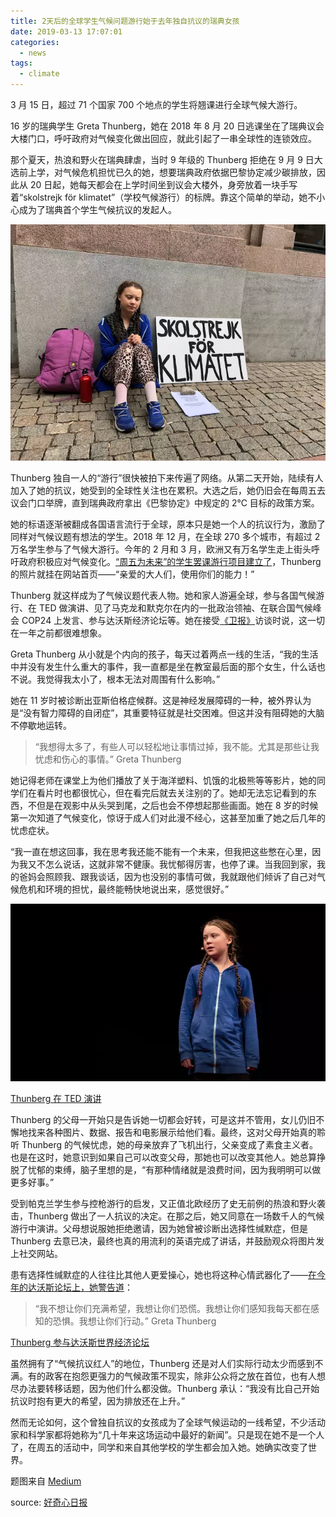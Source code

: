 ```yaml
---
title: 2天后的全球学生气候问题游行始于去年独自抗议的瑞典女孩
date: 2019-03-13 17:07:01
categories:
  - news
tags:
  - climate
---
```


3 月 15 日，超过 71 个国家 700 个地点的学生将翘课进行全球气候大游行。

16 岁的瑞典学生 Greta Thunberg，她在 2018 年 8 月 20 日逃课坐在了瑞典议会大楼门口，呼吁政府对气候变化做出回应，就此引起了一串全球性的连锁效应。

那个夏天，热浪和野火在瑞典肆虐，当时 9 年级的 Thunberg 拒绝在 9 月 9 日大选前上学，对气候危机担忧已久的她，想要瑞典政府依据巴黎协定减少碳排放，因此从 20 日起，她每天都会在上学时间坐到议会大楼外，身旁放着一块手写着“skolstrejk för klimatet”（学校气候游行）的标牌。靠这个简单的举动，她不小心成为了瑞典首个学生气候抗议的发起人。

![img](../images/20190313015259oWZiARsmKvG6Cn2x.jpeg-WebpWebW640)

Thunberg 独自一人的“游行”很快被拍下来传遍了网络。从第二天开始，陆续有人加入了她的抗议，她受到的全球性关注也在累积。大选之后，她仍旧会在每周五去议会门口举牌，直到瑞典政府拿出《巴黎协定》中规定的 2℃ 目标的政策方案。

她的标语逐渐被翻成各国语言流行于全球，原本只是她一个人的抗议行为，激励了同样对气候议题有想法的学生。2018 年 12 月，在全球 270 多个城市，有超过 2 万名学生参与了气候大游行。今年的 2 月和 3 月，欧洲又有万名学生走上街头呼吁政府积极应对气候变化。[“周五为未来”的学生罢课游行项目建立了](https://www.fridaysforfuture.org/)，Thunberg 的照片就挂在网站首页——“亲爱的大人们，使用你们的能力！”

Thunberg 就这样成为了气候议题代表人物。她和家人游遍全球，参与各国气候游行、在 TED 做演讲、见了马克龙和默克尔在内的一批政治领袖、在联合国气候峰会 COP24 上发言、参与达沃斯经济论坛等。她在接受[《卫报》](https://www.theguardian.com/world/2019/mar/11/greta-thunberg-schoolgirl-climate-change-warrior-some-people-can-let-things-go-i-cant)访谈时说，这一切在一年之前都很难想象。

Greta Thunberg 从小就是个内向的孩子，每天过着两点一线的生活，“我的生活中并没有发生什么重大的事件，我一直都是坐在教室最后面的那个女生，什么话也不说。我觉得我太小了，根本无法对周围有什么影响。” 

她在 11 岁时被诊断出亚斯伯格症候群。这是神经发展障碍的一种，被外界认为是“没有智力障碍的自闭症”，其重要特征就是社交困难。但这并没有阻碍她的大脑不停歇地运转。

> “我想得太多了，有些人可以轻松地让事情过掉，我不能。尤其是那些让我忧虑和伤心的事情。”
> Greta Thunberg

她记得老师在课堂上为他们播放了关于海洋塑料、饥饿的北极熊等等影片，她的同学们在看片时也都很忧心，但在看完后就去关注别的了。她却无法忘记看到的东西，不但是在观影中从头哭到尾，之后也会不停想起那些画面。她在 8 岁的时候第一次知道了气候变化，惊讶于成人们对此漫不经心，这甚至加重了她之后几年的忧虑症状。

“我一直在想这回事，我在思考我还能不能有一个未来，但我把这些憋在心里，因为我又不怎么说话，这就非常不健康。我忧郁得厉害，也停了课。当我回到家，我的爸妈会照顾我、跟我谈话，因为也没别的事情可做，我就跟他们倾诉了自己对气候危机和环境的担忧，最终能畅快地说出来，感觉很好。”

![img](../images/20190313015733ZgI1pFRwjWs0tze3.jpg-WebpWebW640)

[Thunberg 在 TED 演讲](https://www.ted.com/talks/greta_thunberg_the_disarming_case_to_act_right_now_on_climate)

Thunberg 的父母一开始只是告诉她一切都会好转，可是这并不管用，女儿仍旧不懈地找来各种图片、数据、报告和电影展示给他们看。最终，这对父母开始真的聆听 Thunberg 的气候忧虑，她的母亲放弃了飞机出行，父亲变成了素食主义者。也是在这时，她意识到如果自己可以改变父母，那她也可以改变其他人。她总算挣脱了忧郁的束缚，脑子里想的是，“有那种情绪就是浪费时间，因为我明明可以做更多好事。”

受到帕克兰学生参与控枪游行的启发，又正值北欧经历了史无前例的热浪和野火袭击，Thunberg 做出了一人抗议的决定。在那之后，她又同意在一场数千人的气候游行中演讲。父母想说服她拒绝邀请，因为她曾被诊断出选择性缄默症，但是 Thunberg 去意已决，最终也真的用流利的英语完成了讲话，并鼓励观众将图片发上社交网站。

患有选择性缄默症的人往往比其他人更爱操心，她也将这种心情武器化了——[在今年的达沃斯论坛上，她警告道](https://www.theguardian.com/science/video/2019/jan/25/i-want-you-to-panic-16-year-old-greta-thunberg-issues-climate-warning-at-davos-video)：

> “我不想让你们充满希望，我想让你们恐慌。我想让你们感知我每天都在感知的恐惧。我想让你们行动。”
> Greta Thunberg

[Thunberg 参与达沃斯世界经济论坛](https://www.theguardian.com/science/video/2019/jan/25/i-want-you-to-panic-16-year-old-greta-thunberg-issues-climate-warning-at-davos-video)

虽然拥有了“气候抗议红人”的地位，Thunberg 还是对人们实际行动太少而感到不满。有的政客在抱怨更强力的气候政策不现实，除非公众将之放在首位，也有人想尽办法要转移话题，因为他们什么都没做。Thunberg 承认：“我没有比自己开始抗议时抱有更大的希望，因为排放还在上升。”

然而无论如何，这个曾独自抗议的女孩成为了全球气候运动的一线希望，不少活动家和科学家都将她称为“几十年来这场运动中最好的新闻”。只是现在她不是一个人了，在周五的活动中，同学和来自其他学校的学生都会加入她。她确实改变了世界。

题图来自 [Medium](https://medium.com/wedonthavetime/this-15-year-old-girl-breaks-swedish-law-for-the-climate-d1a48ab97e3a)

source: [好奇心日报](www.qdaily.com/articles/62005.html)